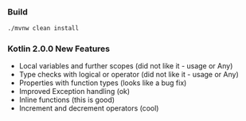 ### Build 
```bash
./mvnw clean install 
```
### Kotlin 2.0.0 New Features

* Local variables and further scopes (did not like it - usage or Any)
* Type checks with logical or operator (did not like it - usage or Any)
* Properties with function types (looks like a bug fix)
* Improved Exception handling (ok)
* Inline functions (this is good)
* Increment and decrement operators (cool)
